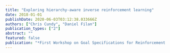 ```yaml
---
title: "Exploring hierarchy-aware inverse reinforcement learning"
date: 2018-01-01
publishDate: 2020-06-03T03:12:38.033666Z
authors: ["Chris Cundy", "Daniel Filan"]
publication_types: ["2"]
abstract: ""
featured: false
publication: "*First Workshop on Goal Specifications for Reinforcement Learning, ICML 2018*"
---
```


